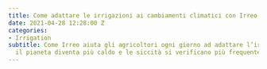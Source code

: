 ```yaml
---
title: Come adattare le irrigazioni ai cambiamenti climatici con Irreo
date: 2021-04-28 12:28:00 Z
categories:
- Irrigation
subtitle: Come Irreo aiuta gli agricoltori ogni giorno ad adattare l’irrigazioni mentre
  il pianeta diventa più caldo e le siccità si verificano più frequentemente.
---
```



